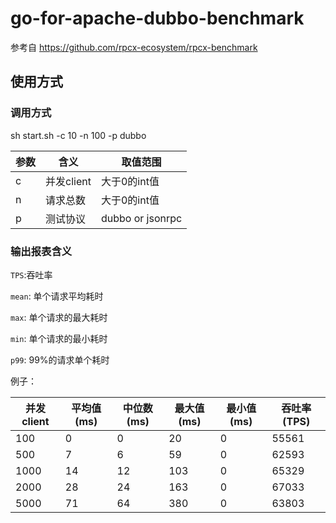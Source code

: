 # go-for-apache-dubbo-benchmark

参考自 https://github.com/rpcx-ecosystem/rpcx-benchmark

## 使用方式

### 调用方式
sh start.sh -c 10 -n 100 -p dubbo

参数|含义|取值范围
-------------|-------------|-------------
c|并发client|大于0的int值
n|请求总数|大于0的int值
p|测试协议|dubbo or jsonrpc


### 输出报表含义

`TPS`:吞吐率

`mean`: 单个请求平均耗时

`max`: 单个请求的最大耗时

`min`: 单个请求的最小耗时

`p99`: 99%的请求单个耗时


例子：

并发client|平均值(ms)|中位数(ms)|最大值(ms)|最小值(ms)|吞吐率(TPS)
-------------|-------------|-------------|-------------|-------------|-------------
100|0|0|20|0|55561
500|7|6|59|0|62593
1000|14|12|103|0|65329
2000|28|24|163|0|67033
5000|71|64|380|0|63803